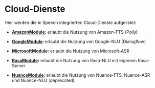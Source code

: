 # Cloud-Dienste

Hier werden die in Speech integrierten Cloud-Dienste aufgelistet:

* **[AmazonModule](./cloud-amazon/AmazonModule.md):** erlaubt die Nutzung von Amazon-TTS (Polly)

* **[GoogleModule](./cloud-google/GoogleModule.md):** erlaubt die Nutzung von Google-NLU (Dialogflow)

* **[MicrosoftModule](./cloud-microsoft/MicrosoftModule.md):** erlaubt die Nutzung von Microsoft-ASR

* **[RasaModule](./cloud-rasa/RasaModule.md):** erlaubt die Nutzung von Rasa-NLU mit eigenem Rasa-Server

* **[NuanceModule](./cloud-nuance/NuanceModule.md):** erlaubt die Nutzung von Nuance-TTS, Nuance-ASR und Nuance-NLU (deprecated)




